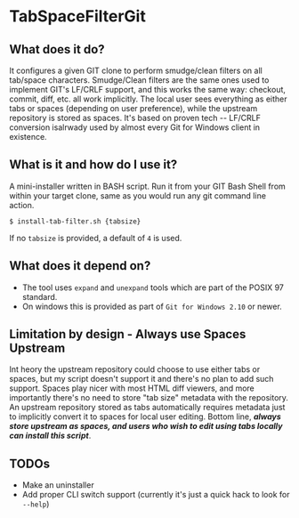 # TabSpaceFilterGit

## What does it do?
It configures a given GIT clone to perform smudge/clean filters on all tab/space characters.  Smudge/Clean filters are the same ones used to implement GIT's LF/CRLF support, and this works the same way: checkout, commit, diff, etc. all work implicitly.  The local user sees everything as either tabs or spaces (depending on user preference), while the upstream repository is stored as spaces.  It's based on proven tech -- LF/CRLF conversion isalrwady used by almost every Git for Windows client in existence.

## What is it and how do I use it?
A mini-installer written in BASH script.  Run it from your GIT Bash Shell from within your target clone, same as you would run any git command line action.
```
$ install-tab-filter.sh {tabsize}
```
If no `tabsize` is provided, a default of `4` is used.

## What does it depend on?
* The tool uses `expand` and `unexpand` tools which are part of the POSIX 97 standard.
* On windows this is provided as part of `Git for Windows 2.10` or newer.

## Limitation by design - Always use Spaces Upstream
Int heory the upstream repository could choose to use either tabs or spaces, but my script doesn't support it and there's no plan to add such support.  Spaces play nicer with most HTML diff viewers, and more importantly there's no need to store "tab size" metadata with the repository.  An upstream repository stored as tabs automatically requires metadata just to implicitly convert it to spaces for local user editing.  Bottom line, ***always store upstream as spaces, and users who wish to edit using tabs locally can install this script***.

## TODOs
 * Make an uninstaller
 * Add proper CLI switch support (currently it's just a quick hack to look for `--help`)
